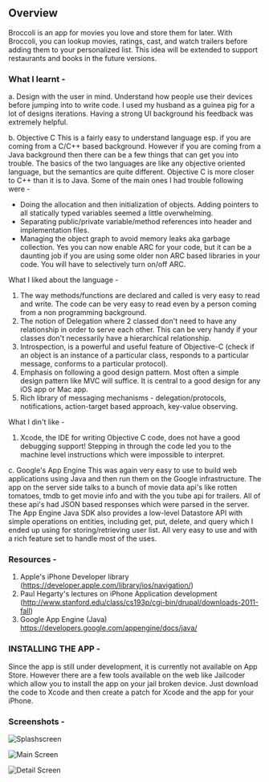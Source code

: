 ## Overview

Broccoli is an app for movies you love and store them for later. With Broccoli, you can lookup movies, ratings, cast, and watch trailers before adding them to your personalized list. This idea will be extended to support restaurants and books in the future versions.

### What I learnt -

a. Design with the user in mind. Understand how people use their devices before jumping into to write code.
I used my husband as a guinea pig for a lot of designs iterations. Having a strong UI background his feedback was extremely helpful.

b. Objective C
This is a fairly easy to understand language esp. if you are coming from a C/C++ based background.
However if you are coming from a Java background then there can be a few things that can get you into trouble.
The basics of the two languages are like any objective oriented language, but the semantics are quite different.
Objective C is more closer to C++ than it is to Java. Some of the main ones I had trouble following were -
  - Doing the allocation and then initialization of objects. Adding pointers to all statically typed variables seemed a little overwhelming.
  - Separating public/private variable/method references into header and implementation files.
  - Managing the object graph to avoid memory leaks aka garbage collection. Yes you can now enable ARC for your code, but it can be a daunting job if you are using some older non ARC based libraries in your code. You will have to selectively turn on/off ARC.

What I liked about the language -
1. The way methods/functions are declared and called is very easy to read and write. The code can be very easy to read even by a person coming from a non programming background.
2. The notion of Delegation where 2 classed don't need to have any relationship in order to serve each other. This can be very handy if your classes don't necessarily have a hierarchical relationship.
3. Introspection, is a powerful and useful feature of Objective-C (check if an object is an instance of a particular class, responds to a particular message, conforms to a particular protocol).
4. Emphasis on following a good design pattern. Most often a simple design pattern like MVC will suffice. It is central to a good design for any iOS app or Mac app. 
5. Rich library of messaging mechanisms - delegation/protocols, notifications, action-target based approach, key-value observing.

What I din't like -
1. Xcode, the IDE for writing Objective C code, does not have a good debugging support! Stepping in through the code led you to the machine level instructions which were impossible to interpret.

c. Google's App Engine
This was again very easy to use to build web applications using Java and then run them on the Google infrastructure.
The app on the server side talks to a bunch of movie data api's like rotten tomatoes, tmdb to get movie info and with the
you tube api for trailers. All of these api's had JSON based responses which were parsed in the server.
The App Engine Java SDK also provides a low-level Datastore API with simple operations on entities, including get, put, delete, and query which I ended up using for storing/retrieving user list. All very easy to use and with a rich feature set to handle most of the uses.

### Resources -
1. Apple's iPhone Developer library (https://developer.apple.com/library/ios/navigation/)
2. Paul Hegarty's lectures on iPhone Application development (http://www.stanford.edu/class/cs193p/cgi-bin/drupal/downloads-2011-fall)
3. Google App Engine (Java) https://developers.google.com/appengine/docs/java/

### INSTALLING THE APP -
Since the app is still under development, it is currently not available on App Store. However there are a few tools available on the web like Jailcoder which allow you to install the app on your jail broken device. Just download the code to Xcode and then create a patch for Xcode and the app for your iPhone. 

### Screenshots -
![Splashscreen](http://i.imgur.com/d5Nd5fD)

![Main Screen](http://i.imgur.com/DBhp2uR)

![Detail Screen](http://i.imgur.com/xmOeph9)